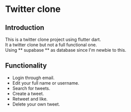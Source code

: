 # Twitter clone
## Introduction
This is a twitter clone project using flutter dart. <br>
It a twitter clone but not a full functional one. <br>
Using ** supabase ** as database since I'm newbie to this.
## Functionality
- Login through email.
- Edit your full name or username.
- Search for tweets.
- Create a tweet.
- Retweet and like.
- Delete your own tweet.
